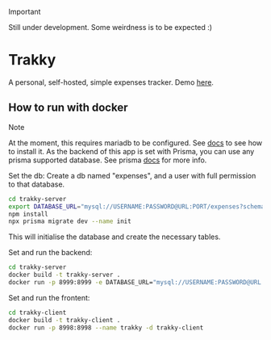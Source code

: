 > [!IMPORTANT]  
> Still under development. Some weirdness is to be expected :)

# Trakky

A personal, self-hosted, simple expenses tracker.
Demo [here](https://trakky.pages.dev).

## How to run with docker

> [!NOTE]  
> At the moment, this requires mariadb to be configured. See [docs](https://mariadb.org/documentation/) to see how to install it.
> As the backend of this app is set with Prisma, you can use any prisma supported database. See prisma [docs](https://www.prisma.io/docs/getting-started/quickstart) for more info.

Set the db:
Create a db named "expenses", and a user with full permission to that database.
```bash
cd trakky-server
export DATABASE_URL="mysql://USERNAME:PASSWORD@URL:PORT/expenses?schema=public"
npm install
npx prisma migrate dev --name init
```
This will initialise the database and create the necessary tables.

Set and run the backend:
```bash
cd trakky-server
docker build -t trakky-server .
docker run -p 8999:8999 -e DATABASE_URL="mysql://USERNAME:PASSWORD@URL:PORT/expenses?schema=public" --name trakky-server -d trakky-server
```

Set and run the frontent:
```bash
cd trakky-client
docker build -t trakky-client .
docker run -p 8998:8998 --name trakky -d trakky-client
```
